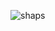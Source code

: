 ![shaps](https://user-images.githubusercontent.com/30018823/46821976-06789680-cd3f-11e8-99fd-7e18b64d0618.png)
